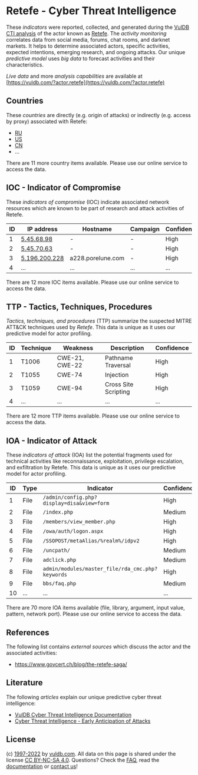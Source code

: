 # Retefe - Cyber Threat Intelligence

These _indicators_ were reported, collected, and generated during the [VulDB CTI analysis](https://vuldb.com/?kb.cti) of the actor known as [Retefe](https://vuldb.com/?actor.retefe). The _activity monitoring_ correlates data from social media, forums, chat rooms, and darknet markets. It helps to determine associated actors, specific activities, expected intentions, emerging research, and ongoing attacks. Our unique _predictive model_ uses _big data_ to forecast activities and their characteristics.

_Live data_ and more _analysis capabilities_ are available at [https://vuldb.com/?actor.retefe](https://vuldb.com/?actor.retefe)

## Countries

These _countries_ are directly (e.g. origin of attacks) or indirectly (e.g. access by proxy) associated with Retefe:

* [RU](https://vuldb.com/?country.ru)
* [US](https://vuldb.com/?country.us)
* [CN](https://vuldb.com/?country.cn)
* ...

There are 11 more country items available. Please use our online service to access the data.

## IOC - Indicator of Compromise

These _indicators of compromise_ (IOC) indicate associated network resources which are known to be part of research and attack activities of Retefe.

ID | IP address | Hostname | Campaign | Confidence
-- | ---------- | -------- | -------- | ----------
1 | [5.45.68.98](https://vuldb.com/?ip.5.45.68.98) | - | - | High
2 | [5.45.70.63](https://vuldb.com/?ip.5.45.70.63) | - | - | High
3 | [5.196.200.228](https://vuldb.com/?ip.5.196.200.228) | a228.porelune.com | - | High
4 | ... | ... | ... | ...

There are 12 more IOC items available. Please use our online service to access the data.

## TTP - Tactics, Techniques, Procedures

_Tactics, techniques, and procedures_ (TTP) summarize the suspected MITRE ATT&CK techniques used by _Retefe_. This data is unique as it uses our predictive model for actor profiling.

ID | Technique | Weakness | Description | Confidence
-- | --------- | -------- | ----------- | ----------
1 | T1006 | CWE-21, CWE-22 | Pathname Traversal | High
2 | T1055 | CWE-74 | Injection | High
3 | T1059 | CWE-94 | Cross Site Scripting | High
4 | ... | ... | ... | ...

There are 12 more TTP items available. Please use our online service to access the data.

## IOA - Indicator of Attack

These _indicators of attack_ (IOA) list the potential fragments used for technical activities like reconnaissance, exploitation, privilege escalation, and exfiltration by Retefe. This data is unique as it uses our predictive model for actor profiling.

ID | Type | Indicator | Confidence
-- | ---- | --------- | ----------
1 | File | `/admin/config.php?display=disa&view=form` | High
2 | File | `/index.php` | Medium
3 | File | `/members/view_member.php` | High
4 | File | `/owa/auth/logon.aspx` | High
5 | File | `/SSOPOST/metaAlias/%realm%/idpv2` | High
6 | File | `/uncpath/` | Medium
7 | File | `adclick.php` | Medium
8 | File | `admin/modules/master_file/rda_cmc.php?keywords` | High
9 | File | `bbs/faq.php` | Medium
10 | ... | ... | ...

There are 70 more IOA items available (file, library, argument, input value, pattern, network port). Please use our online service to access the data.

## References

The following list contains _external sources_ which discuss the actor and the associated activities:

* https://www.govcert.ch/blog/the-retefe-saga/

## Literature

The following _articles_ explain our unique predictive cyber threat intelligence:

* [VulDB Cyber Threat Intelligence Documentation](https://vuldb.com/?kb.cti)
* [Cyber Threat Intelligence - Early Anticipation of Attacks](https://www.scip.ch/en/?labs.20201022)

## License

(c) [1997-2022](https://vuldb.com/?kb.changelog) by [vuldb.com](https://vuldb.com/?kb.about). All data on this page is shared under the license [CC BY-NC-SA 4.0](https://creativecommons.org/licenses/by-nc-sa/4.0/). Questions? Check the [FAQ](https://vuldb.com/?kb.faq), read the [documentation](https://vuldb.com/?kb) or [contact us](https://vuldb.com/?contact)!
